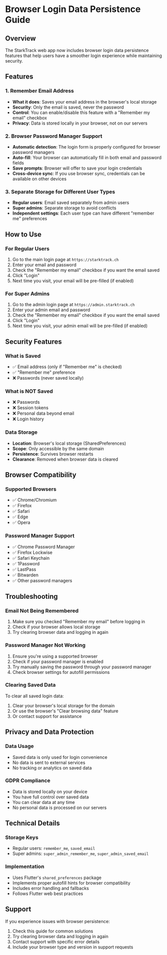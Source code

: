 # Browser Login Data Persistence Guide

## Overview

The StarkTrack web app now includes browser login data persistence features that help users have a smoother login experience while maintaining security.

## Features

### 1. Remember Email Address
- **What it does**: Saves your email address in the browser's local storage
- **Security**: Only the email is saved, never the password
- **Control**: You can enable/disable this feature with a "Remember my email" checkbox
- **Privacy**: Data is stored locally in your browser, not on our servers

### 2. Browser Password Manager Support
- **Automatic detection**: The login form is properly configured for browser password managers
- **Auto-fill**: Your browser can automatically fill in both email and password fields
- **Save prompts**: Browser will offer to save your login credentials
- **Cross-device sync**: If you use browser sync, credentials can be available on other devices

### 3. Separate Storage for Different User Types
- **Regular users**: Email saved separately from admin users
- **Super admins**: Separate storage to avoid conflicts
- **Independent settings**: Each user type can have different "remember me" preferences

## How to Use

### For Regular Users
1. Go to the main login page at `https://starktrack.ch`
2. Enter your email and password
3. Check the "Remember my email" checkbox if you want the email saved
4. Click "Login"
5. Next time you visit, your email will be pre-filled (if enabled)

### For Super Admins
1. Go to the admin login page at `https://admin.starktrack.ch`
2. Enter your admin email and password
3. Check the "Remember my email" checkbox if you want the email saved
4. Click "Login"
5. Next time you visit, your admin email will be pre-filled (if enabled)

## Security Features

### What is Saved
- ✅ Email address (only if "Remember me" is checked)
- ✅ "Remember me" preference
- ❌ Passwords (never saved locally)

### What is NOT Saved
- ❌ Passwords
- ❌ Session tokens
- ❌ Personal data beyond email
- ❌ Login history

### Data Storage
- **Location**: Browser's local storage (SharedPreferences)
- **Scope**: Only accessible by the same domain
- **Persistence**: Survives browser restarts
- **Clearance**: Removed when browser data is cleared

## Browser Compatibility

### Supported Browsers
- ✅ Chrome/Chromium
- ✅ Firefox
- ✅ Safari
- ✅ Edge
- ✅ Opera

### Password Manager Support
- ✅ Chrome Password Manager
- ✅ Firefox Lockwise
- ✅ Safari Keychain
- ✅ 1Password
- ✅ LastPass
- ✅ Bitwarden
- ✅ Other password managers

## Troubleshooting

### Email Not Being Remembered
1. Make sure you checked "Remember my email" before logging in
2. Check if your browser allows local storage
3. Try clearing browser data and logging in again

### Password Manager Not Working
1. Ensure you're using a supported browser
2. Check if your password manager is enabled
3. Try manually saving the password through your password manager
4. Check browser settings for autofill permissions

### Clearing Saved Data
To clear all saved login data:
1. Clear your browser's local storage for the domain
2. Or use the browser's "Clear browsing data" feature
3. Or contact support for assistance

## Privacy and Data Protection

### Data Usage
- Saved data is only used for login convenience
- No data is sent to external services
- No tracking or analytics on saved data

### GDPR Compliance
- Data is stored locally on your device
- You have full control over saved data
- You can clear data at any time
- No personal data is processed on our servers

## Technical Details

### Storage Keys
- Regular users: `remember_me`, `saved_email`
- Super admins: `super_admin_remember_me`, `super_admin_saved_email`

### Implementation
- Uses Flutter's `shared_preferences` package
- Implements proper autofill hints for browser compatibility
- Includes error handling and fallbacks
- Follows Flutter web best practices

## Support

If you experience issues with browser persistence:
1. Check this guide for common solutions
2. Try clearing browser data and logging in again
3. Contact support with specific error details
4. Include your browser type and version in support requests 